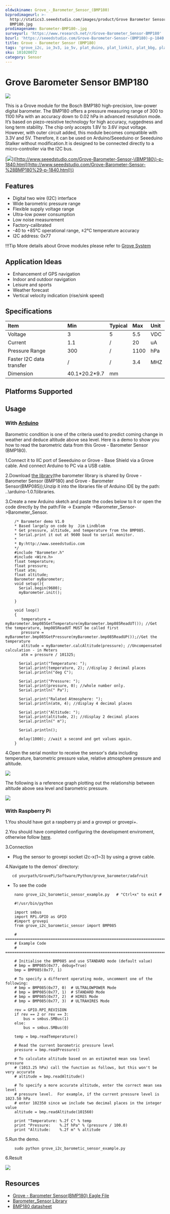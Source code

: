 ```yaml
---
oldwikiname: Grove_-_Barometer_Sensor_(BMP180)
bzprodimageurl: >-
  http://statics3.seeedstudio.com/images/product/Grove Barometer Sensor
  BMP180.jpg
prodimagename: Barometer-BMP180-.jpg
surveyurl: 'https://www.research.net/r/Grove-Barometer_Sensor-BMP180'
bzurl: 'https://seeedstudio.com/Grove-Barometer-Sensor-(BMP180)-p-1840.html'
title: Grove - Barometer Sensor (BMP180)
tags: 'grove_i2c, io_3v3, io_5v, plat_duino, plat_linkit, plat_bbg, plat_wio, plat_pi'
sku: 101020072
category: Sensor
---
```


# Grove Barometer Sensor BMP180

![](https://raw.githubusercontent.com/SeeedDocument/Grove-Barometer_Sensor-BMP180/master/img/Barometer-BMP180-.jpg)

This is a Grove module for the Bosch BMP180 high-precision, low-power digital barometer. The BMP180 offers a pressure measuring range of 300 to 1100 hPa with an accuracy down to 0.02 hPa in advanced resolution mode. It’s based on piezo-resistive technology for high accuracy, ruggedness and long term stability. The chip only accepts 1.8V to 3.6V input voltage. However, with outer circuit added, this module becomes compatible with 3.3V and 5V. Therefore, it can be used on Arduino/Seeeduino or Seeeduino Stalker without modification.It is designed to be connected directly to a micro-controller via the I2C bus.

\[![](https://raw.githubusercontent.com/SeeedDocument/common/master/Get_One_Now_Banner.png)\]\([http://www.seeedstudio.com/Grove-Barometer-Sensor-\(BMP180\)-p-1840.html](http://www.seeedstudio.com/Grove-Barometer-Sensor-%28BMP180%29-p-1840.html)\)

## Features

* Digital two wire \(I2C\) interface
* Wide barometric pressure range
* Flexible supply voltage range
* Ultra-low power consumption
* Low noise measurement
* Factory-calibrated
* -40 to +85°C operational range, ±2°C temperature accuracy
* I2C address: 0x77

!!!Tip More details about Grove modules please refer to [Grove System](http://wiki.seeed.cc/Grove_System/)

## Application Ideas

* Enhancement of GPS navigation
* Indoor and outdoor navigation
* Leisure and sports
* Weather forecast
* Vertical velocity indication \(rise/sink speed\)

## Specifications

|  Item |  Min |  Typical |  Max |  Unit |
| :--- | :--- | :--- | :--- | :--- |
|  Voltage |  3 |  5 |  5.5 |  VDC |
|  Current |  1.1 |  / |  20 |  uA |
|  Pressure Range |  300 |  / |  1100 |  hPa |
|  Faster I2C data transfer |  / |  / |  3.4 |  MHZ |
|  Dimension |  40.1\*20.2\*9.7 |  mm |  |  |

## Platforms Supported

## Usage

### With [Arduino](/Arduino)

Barometric condition is one of the criteria used to predict coming change in weather and deduce altitude above sea level. Here is a demo to show you how to read the barometric data from this Grove - Barometer Sensor \(BMP180\).

1.Connect it to IIC port of Seeeduino or Grove - Base Shield via a Grove cable. And connect Arduino to PC via a USB cable.

2.Download [the library](https://github.com/Seeed-Studio/Grove_Barometer_Sensor)\(the barometer library is shared by Grove - Barometer Sensor \(BMP180\) and Grove - Barometer Sensor\(BMP085\)\);Unzip it into the libraries file of Arduino IDE by the path: ..\arduino-1.0.1\libraries.

3.Create a new Arduino sketch and paste the codes below to it or open the code directly by the path:File -&gt; Example -&gt;Barometer\_Sensor-&gt;Barometer\_Sensor.

```text
    /* Barometer demo V1.0
    * Based largely on code by  Jim Lindblom
    * Get pressure, altitude, and temperature from the BMP085.
    * Serial.print it out at 9600 baud to serial monitor.
    *
    * By:http://www.seeedstudio.com
    */
    #include "Barometer.h"
    #include <Wire.h>
    float temperature;
    float pressure;
    float atm;
    float altitude;
    Barometer myBarometer;
    void setup(){
      Serial.begin(9600);
      myBarometer.init();

    }

    void loop()
    {
       temperature = myBarometer.bmp085GetTemperature(myBarometer.bmp085ReadUT()); //Get the temperature, bmp085ReadUT MUST be called first
       pressure = myBarometer.bmp085GetPressure(myBarometer.bmp085ReadUP());//Get the temperature
       altitude = myBarometer.calcAltitude(pressure); //Uncompensated calculation - in Meters
       atm = pressure / 101325;

      Serial.print("Temperature: ");
      Serial.print(temperature, 2); //display 2 decimal places
      Serial.println("deg C");

      Serial.print("Pressure: ");
      Serial.print(pressure, 0); //whole number only.
      Serial.println(" Pa");

      Serial.print("Ralated Atmosphere: ");
      Serial.println(atm, 4); //display 4 decimal places

      Serial.print("Altitude: ");
      Serial.print(altitude, 2); //display 2 decimal places
      Serial.println(" m");

      Serial.println();

      delay(1000); //wait a second and get values again.
    }
```

4.Open the serial monitor to receive the sensor's data including temperature, barometric pressure value, relative atmosphere pressure and altitude.

![](https://raw.githubusercontent.com/SeeedDocument/Grove-Barometer_Sensor-BMP180/master/img/Barometer_Sensor.jpg)

The following is a reference graph plotting out the relationship between altitude above sea level and barometric pressure.

![](https://raw.githubusercontent.com/SeeedDocument/Grove-Barometer_Sensor-BMP180/master/img/Pressure_and_Altitude.jpg)

### With Raspberry Pi

1.You should have got a raspberry pi and a grovepi or grovepi+.

2.You should have completed configuring the development enviroment, otherwise follow [here](/GrovePiPlus).

3.Connection

* Plug the sensor to grovepi socket i2c-x\(1~3\) by using a grove cable.

4.Navigate to the demos' directory:

```text
   cd yourpath/GrovePi/Software/Python/grove_barometer/adafruit
```

* To see the code

```text
    nano grove_i2c_barometic_sensor_example.py   # "Ctrl+x" to exit #
```

```text
    #!/usr/bin/python

    import smbus
    import RPi.GPIO as GPIO
    #import grovepi
    from grove_i2c_barometic_sensor import BMP085

    # ===========================================================================
    # Example Code
    # ===========================================================================

    # Initialise the BMP085 and use STANDARD mode (default value)
    # bmp = BMP085(0x77, debug=True)
    bmp = BMP085(0x77, 1)

    # To specify a different operating mode, uncomment one of the following:
    # bmp = BMP085(0x77, 0)  # ULTRALOWPOWER Mode
    # bmp = BMP085(0x77, 1)  # STANDARD Mode
    # bmp = BMP085(0x77, 2)  # HIRES Mode
    # bmp = BMP085(0x77, 3)  # ULTRAHIRES Mode

    rev = GPIO.RPI_REVISION
    if rev == 2 or rev == 3:
        bus = smbus.SMBus(1)
    else:
        bus = smbus.SMBus(0)

    temp = bmp.readTemperature()

    # Read the current barometric pressure level
    pressure = bmp.readPressure()

    # To calculate altitude based on an estimated mean sea level pressure
    # (1013.25 hPa) call the function as follows, but this won't be very accurate
    # altitude = bmp.readAltitude()

    # To specify a more accurate altitude, enter the correct mean sea level
    # pressure level.  For example, if the current pressure level is 1023.50 hPa
    # enter 102350 since we include two decimal places in the integer value
    altitude = bmp.readAltitude(101560)

    print "Temperature: %.2f C" % temp
    print "Pressure:    %.2f hPa" % (pressure / 100.0)
    print "Altitude:    %.2f m" % altitude
```

5.Run the demo.

```text
    sudo python grove_i2c_barometic_sensor_example.py
```

6.Result

![](https://raw.githubusercontent.com/SeeedDocument/Grove-Barometer_Sensor-BMP180/master/img/Grovepi_barometer_sensor_00.png)

## Resources

* [Grove - Barometer Sensor\(BMP180\) Eagle File](https://raw.githubusercontent.com/SeeedDocument/Grove-Barometer_Sensor-BMP180/master/res/Barometer_Sensor-BMP180-Eagle_File.zip)
* [Barometer\_Sensor Library](https://github.com/Seeed-Studio/Grove_Barometer_Sensor)
* [BMP180 datasheet](https://raw.githubusercontent.com/SeeedDocument/Grove-Barometer_Sensor-BMP180/master/res/BMP180.pdf)

